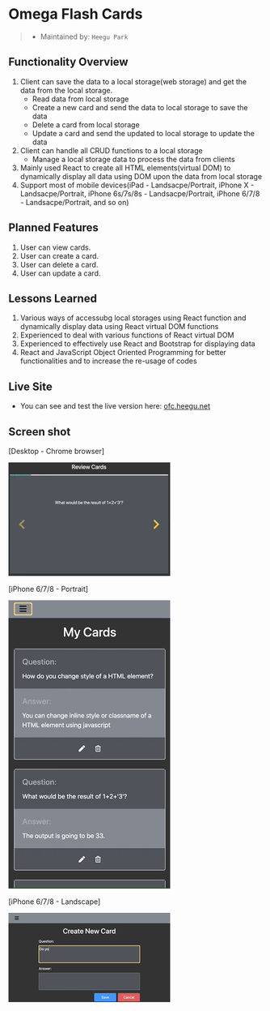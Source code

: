 # Omega Flash Cards

> - Maintained by: `Heegu Park`


## Functionality Overview
1. Client can save the data to a local storage(web storage) and get the data from the local storage.
    - Read data from local storage
    - Create a new card and send the data to local storage to save the data
    - Delete a card from local storage
    - Update a card and send the updated to local storage to update the data
2. Client can handle all CRUD functions to a local storage
    - Manage a local storage data to process the data from clients
3. Mainly used React to create all HTML elements(virtual DOM) to dynamically display all data using DOM upon the data from local storage
4. Support most of mobile devices(iPad - Landsacpe/Portrait, iPhone X - Landsacpe/Portrait, iPhone 6s/7s/8s - Landsacpe/Portrait, iPhone 6/7/8 - Landsacpe/Portrait, and so on)

## Planned Features
1. User can view cards.
2. User can create a card.
3. User can delete a card.
4. User can update a card.

## Lessons Learned
1. Various ways of accessubg local storages using React function and dynamically display data using React virtual DOM functions
2. Experienced to deal with various functions of React virtual DOM
3. Experienced to effectively use React and Bootstrap for displaying data
4. React and JavaScript Object Oriented Programming for better functionalities and to increase the re-usage of codes

## Live Site
* You can see and test the live version here: <a href="https://ofc.heegu.net" target="blank">ofc.heegu.net</a>

## Screen shot
[Desktop - Chrome browser]

![Omega Flash Cards](https://github.com/heegupark/omega-flash-cards/blob/master/ofc-ss-001.gif)

[iPhone 6/7/8 - Portrait]

![Omega Flash Cards](https://github.com/heegupark/omega-flash-cards/blob/master/ofc-ss-002.gif)

[iPhone 6/7/8 - Landscape]

![Omega Flash Cards](https://github.com/heegupark/omega-flash-cards/blob/master/ofc-ss-003.gif)
